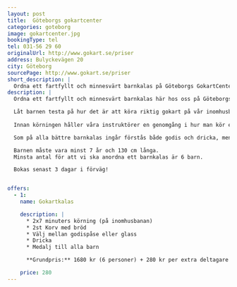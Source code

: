 ```yaml
---
layout: post
title:  Göteborgs gokartcenter
categories: goteborg
image: gokartcenter.jpg
bookingType: tel
tel: 031-56 29 60
originalUrl: http://www.gokart.se/priser
address: Bulyckevägen 20
city: Göteborg
sourcePage: http://www.gokart.se/priser
short_description: |
  Ordna ett fartfyllt och minnesvärt barnkalas på Göteborgs GokartCenter. Låt barnen testa på hur det är att köra riktig gokart på vår inomhusbana.
description: |
  Ordna ett fartfyllt och minnesvärt barnkalas här hos oss på Göteborgs GokartCenter.

  Låt barnen testa på hur det är att köra riktig gokart på vår inomhusbana.
  ​​​​​​​
  Innan körningen håller våra instruktörer en genomgång i hur man kör en gokart på både ett snabbt och säkert sätt.

  Som på alla bättre barnkalas ingår förstås både godis och dricka, men även korv med bröd då man kan bli hungrig av att köra några varv på banan!

  Barnen måste vara minst 7 år och 130 cm långa.
  Minsta antal för att vi ska anordna ett barnkalas är 6 barn.

  Bokas senast 3 dagar i förväg!


offers:
  - 1:
    name: Gokartkalas

    description: |
      * 2x7 minuters körning (på inomhusbanan)
      * 2st Korv med bröd
      * Välj mellan godispåse eller glass
      * Dricka
      * Medalj till alla barn

      **Grundpris:** 1680 kr (6 personer) + 280 kr per extra deltagare

    price: 280  
---
```

